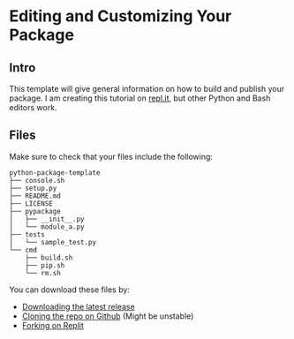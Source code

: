 # Editing and Customizing Your Package

## Intro
This template will give general information on how to build and publish your package. I am creating this tutorial on [repl.it](https://repl.it), but other Python and Bash editors work.

## Files
Make sure to check that your files include the following:

```
python-package-template
├── console.sh
├── setup.py
├── README.md
├── LICENSE
├── pypackage
│   ├── __init__.py
│   └── module_a.py
├── tests
│   └── sample_test.py
└── cmd
    ├── build.sh
    ├── pip.sh
    └── rm.sh
```

You can download these files by:
- [Downloading the latest release](https://github.com/BD103/python-package-template/releases)
- [Cloning the repo on Github](https://github.com/BD103/python-package-template/generate) (Might be unstable)
- [Forking on Replit](https://repl.it/github/BD103/python-package-template)
